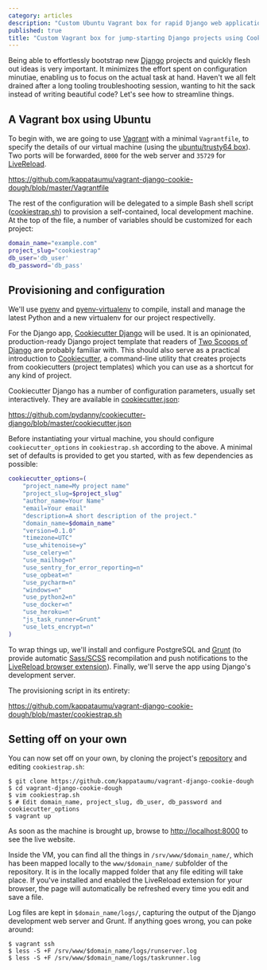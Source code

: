 ```yaml
---
category: articles
description: "Custom Ubuntu Vagrant box for rapid Django web application development, using Cookiecutter Django for the Django project layout."
published: true
title: "Custom Vagrant box for jump-starting Django projects using Cookicutter"
---
```


Being able to effortlessly bootstrap new [Django](https://www.djangoproject.com/) projects and quickly flesh out ideas is very important. It minimizes the effort spent on configuration minutiae, enabling us to focus on the actual task at hand. Haven't we all felt drained after a long tooling troubleshooting session, wanting to hit the sack instead of writing beautiful code? Let's see how to streamline things.

## A Vagrant box using Ubuntu

To begin with, we are going to use [Vagrant](https://www.vagrantup.com/) with a minimal `Vagrantfile`, to specify the details of our virtual machine (using the [ubuntu/trusty64 box](https://atlas.hashicorp.com/ubuntu/boxes/trusty64)). Two ports will be forwarded, `8000` for the web server and `35729` for [LiveReload](http://livereload.com/).

<script src='https://gitembed.com/https://github.com/kappataumu/vagrant-django-cookie-dough/blob/master/Vagrantfile?lexer=rb'></script>
<noscript><a href='https://github.com/kappataumu/vagrant-django-cookie-dough/blob/master/Vagrantfile'>https://github.com/kappataumu/vagrant-django-cookie-dough/blob/master/Vagrantfile</a></noscript>

The rest of the configuration will be delegated to a simple Bash shell script ([cookiestrap.sh](https://github.com/kappataumu/vagrant-django-cookie-dough/blob/master/cookiestrap.sh)) to provision a self-contained, local development machine. At the top of the file, a number of variables should be customized for each project:

```bash
domain_name="example.com"
project_slug="cookiestrap"
db_user='db_user'
db_password='db_pass'
``` 

## Provisioning and configuration

We'll use [pyenv](https://github.com/yyuu/pyenv) and [pyenv-virtualenv](https://github.com/yyuu/pyenv-virtualenv) to compile, install and manage the latest Python and a new virtualenv for our project respectivelly. 

For the Django app, [Cookiecutter Django](https://github.com/pydanny/cookiecutter-django) will be used. It is an opinionated, production-ready Django project template that readers of [Two Scoops of Django](https://www.twoscoopspress.com/products/two-scoops-of-django-1-8) are probably familiar with. This should also serve as a practical introduction to [Cookiecutter](https://github.com/audreyr/cookiecutter), a command-line utility that creates projects from cookiecutters (project templates) which you can use as a shortcut for any kind of project. 

Cookiecutter Django has a number of configuration parameters, usually set interactively. They are available in [cookiecutter.json](https://github.com/pydanny/cookiecutter-django/blob/master/cookiecutter.json):

<script src='https://gitembed.com/https://github.com/pydanny/cookiecutter-django/blob/master/cookiecutter.json'></script>
<noscript><a href='https://github.com/pydanny/cookiecutter-django/blob/master/cookiecutter.json'>https://github.com/pydanny/cookiecutter-django/blob/master/cookiecutter.json</a></noscript>

Before instantiating your virtual machine, you should configure `cookiecutter_options` in `cookiestrap.sh` according to the above. A minimal set of defaults is provided to get you started, with as few dependencies as possible:

```bash
cookiecutter_options=(
    "project_name=My project name"
    "project_slug=$project_slug"
    "author_name=Your Name"
    "email=Your email"
    "description=A short description of the project."
    "domain_name=$domain_name"
    "version=0.1.0"
    "timezone=UTC"
    "use_whitenoise=y"
    "use_celery=n"
    "use_mailhog=n"
    "use_sentry_for_error_reporting=n"
    "use_opbeat=n"
    "use_pycharm=n"
    "windows=n"
    "use_python2=n"
    "use_docker=n"
    "use_heroku=n"
    "js_task_runner=Grunt"
    "use_lets_encrypt=n"
)
``` 

To wrap things up, we'll install and configure PostgreSQL and [Grunt](http://gruntjs.com/) (to provide automatic [Sass/SCSS](http://sass-lang.com/) recompilation and push notifications to the [LiveReload browser extension](http://livereload.com/extensions/)). Finally, we'll serve the app using Django's development server.

The provisioning script in its entirety:

<script src='https://gitembed.com/https://github.com/kappataumu/vagrant-django-cookie-dough/blob/master/cookiestrap.sh'></script>
<noscript><a href='https://github.com/kappataumu/vagrant-django-cookie-dough/blob/master/cookiestrap.sh'>https://github.com/kappataumu/vagrant-django-cookie-dough/blob/master/cookiestrap.sh</a></noscript>

## Setting off on your own

You can now set off on your own, by cloning the project's [repository](https://github.com/kappataumu/vagrant-django-cookie-dough) and editing `cookiestrap.sh`:

```
$ git clone https://github.com/kappataumu/vagrant-django-cookie-dough
$ cd vagrant-django-cookie-dough
$ vim cookiestrap.sh
$ # Edit domain_name, project_slug, db_user, db_password and cookiecutter_options
$ vagrant up
```

As soon as the machine is brought up, browse to [http://localhost:8000](http://localhost:8000) to see the live website.

Inside the VM, you can find all the things in `/srv/www/$domain_name/`, which has been mapped locally to the `www/$domain_name/` subfolder of the repository. It is in the locally mapped folder that any file editing will take place. If you've installed and enabled the LiveReload extension for your browser, the page will automatically be refreshed every time you edit and save a file.

Log files are kept in `$domain_name/logs/`, capturing the output of the Django development web server and Grunt. If anything goes wrong, you can poke around:

```
$ vagrant ssh
$ less -S +F /srv/www/$domain_name/logs/runserver.log
$ less -S +F /srv/www/$domain_name/logs/taskrunner.log
```
